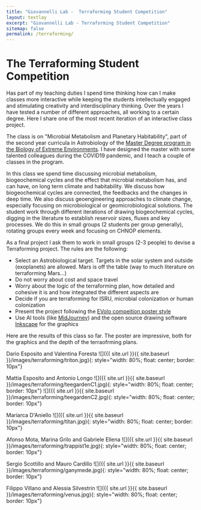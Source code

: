 ```yaml
---
title: "Giovannelli Lab -  Terraforming Student Competition"
layout: textlay
excerpt: "Giovannelli Lab - Terraforming Student Competition"
sitemap: false
permalink: /terraforming/
---
```


# The Terraforming Student Competition

Has part of my teaching duties I spend time thinking how can I make classes more interactive while keeping the students intellectually engaged and stimulating creativity and interdisciplinary thinking. Over the years I have tested a number of different approaches, all working to a certain degree. Here I share one of the most recent iteration of an interactive class project.

The class is on "Microbial Metabolism and Planetary Habitability", part of the second year curricula in Astrobiology of the [Master Degree program in the Biology of Extreme Environments](https://www.bioextreme.it). I have designed the master with some talented colleagues during the COVID19 pandemic, and I teach a couple of classes in the program.

In this class we spend time discussing microbial metabolism, biogeochemical cycles and the effect that microbial metabolism has, and can have, on long term climate and habitability. We discuss how biogeochemical cycles are connected, the feedbacks and the changes in deep time. We also discuss geoengineering approaches to climate change, especially focusing on microbiological or geomicrobiological solutions. The student work through different iterations of drawing biogeochemical cycles, digging in the literature to establish reservoir sizes, fluxes and key processes. We do this in small groups (2 students per group generally), rotating groups every week and focusing on CHNOP elements.

As a final project I ask them to work in small groups (2-3 people) to devise a Terraforming project. The rules are the following:

- Select an Astrobiological target. Targets in the solar system and outside (exoplanets) are allowed. Mars is off the table (way to much literature on terraforming Mars...)
- Do not worry about cost and space travel
- Worry about the logic of the terraforming plan, how detailed and cohesive it is and how integrated the different aspects are
- Decide if you are terraforming for ISRU, microbial colonization or human colonization
- Present the project following the [EVolo compeition poster style](https://www.evolo.us/category/competition/)
- Use AI tools (like [MidJourney](https://midjourney.com/home/?callbackUrl=%2Fapp%2F)) and the open source drawing software [Inkscape](https://inkscape.org/) for the graphics

Here are the results of this class so far. The poster are impressive, both for the graphics and the depth of the terraofrming plans.

Dario Esposito and Valentina Foresta
![]({{ site.url }}{{ site.baseurl }}/images/terraforming/triton.jpg){: style="width: 80%; float: center; border: 10px"}

Mattia Esposito and Antonio Longo
![]({{ site.url }}{{ site.baseurl }}/images/terraforming/teegardenC1.jpg){: style="width: 80%; float: center; border: 10px"}
![]({{ site.url }}{{ site.baseurl }}/images/terraforming/teegardenC2.jpg){: style="width: 80%; float: center; border: 10px"}

Mariarca D'Aniello
![]({{ site.url }}{{ site.baseurl }}/images/terraforming/titan.jpg){: style="width: 80%; float: center; border: 10px"}

Afonso Mota, Marina Grilo and Gabriele Ellena
![]({{ site.url }}{{ site.baseurl }}/images/terraforming/trappist1e.jpg){: style="width: 80%; float: center; border: 10px"}

Sergio Scottillo and Mauro Cardillo
![]({{ site.url }}{{ site.baseurl }}/images/terraforming/ganymede.jpg){: style="width: 80%; float: center; border: 10px"}

Filippo Villano and Alessia Silvestrin
![]({{ site.url }}{{ site.baseurl }}/images/terraforming/venus.jpg){: style="width: 80%; float: center; border: 10px"}

<br />
<br />
